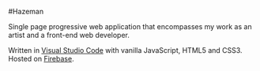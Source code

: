 #Hazeman

Single page progressive web application that encompasses my work as an artist and a front-end web developer.

Written in [Visual Studio Code](https://code.visualstudio.com/) with vanilla JavaScript, HTML5 and CSS3. Hosted on [Firebase](https://firebase.google.com/).
